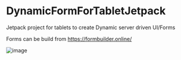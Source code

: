 # DynamicFormForTabletJetpack
Jetpack project for tablets to create Dynamic server driven UI/Forms

Forms can be build from https://formbuilder.online/

![image](https://github.com/pravindesai/DynamicFormForTabletJetpack/assets/26360031/162f8a33-a4d7-4a32-8128-c77347780c61)



